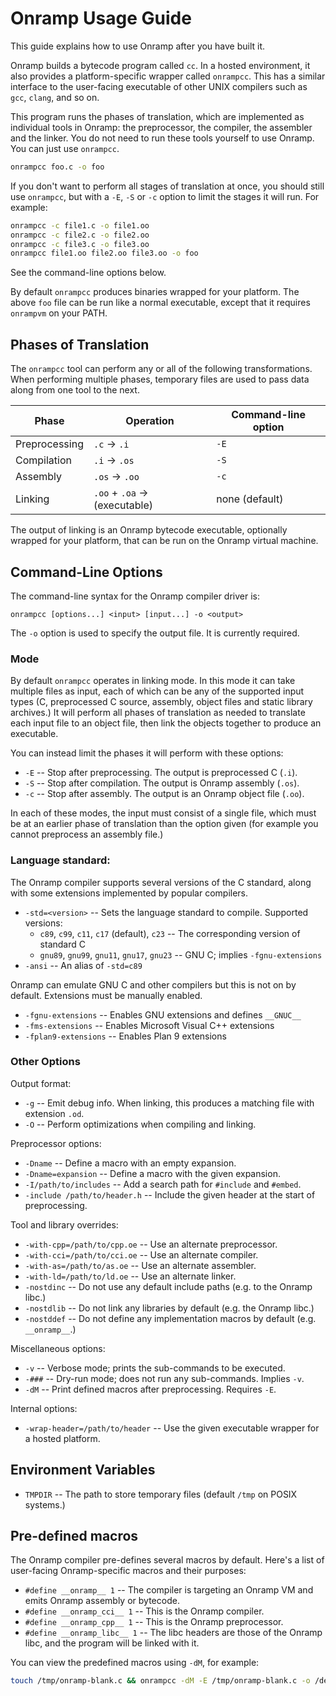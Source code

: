 # Onramp Usage Guide

This guide explains how to use Onramp after you have built it.

Onramp builds a bytecode program called `cc`. In a hosted environment, it also provides a platform-specific wrapper called `onrampcc`. This has a similar interface to the user-facing executable of other UNIX compilers such as `gcc`, `clang`, and so on.

This program runs the phases of translation, which are implemented as individual tools in Onramp: the preprocessor, the compiler, the assembler and the linker. You do not need to run these tools yourself to use Onramp. You can just use `onrampcc`.

```sh
onrampcc foo.c -o foo
```

If you don't want to perform all stages of translation at once, you should still use `onrampcc`, but with a `-E`, `-S` or `-c` option to limit the stages it will run. For example:

```sh
onrampcc -c file1.c -o file1.oo
onrampcc -c file2.c -o file2.oo
onrampcc -c file3.c -o file3.oo
onrampcc file1.oo file2.oo file3.oo -o foo
```

See the command-line options below.

By default `onrampcc` produces binaries wrapped for your platform. The above `foo` file can be run like a normal executable, except that it requires `onrampvm` on your PATH.



## Phases of Translation

The `onrampcc` tool can perform any or all of the following transformations. When performing multiple phases, temporary files are used to pass data along from one tool to the next.

| Phase         | Operation                     | Command-line option |
|---------------|-------------------------------|---------------------|
| Preprocessing | `.c` -> `.i`                  | `-E`                |
| Compilation   | `.i` -> `.os`                 | `-S`                |
| Assembly      | `.os` -> `.oo`                | `-c`                |
| Linking       | `.oo` + `.oa` -> (executable) | none (default)      |

The output of linking is an Onramp bytecode executable, optionally wrapped for your platform, that can be run on the Onramp virtual machine.



## Command-Line Options

The command-line syntax for the Onramp compiler driver is:

```
onrampcc [options...] <input> [input...] -o <output>
```

The `-o` option is used to specify the output file. It is currently required.


### Mode

By default `onrampcc` operates in linking mode. In this mode it can take multiple files as input, each of which can be any of the supported input types (C, preprocessed C source, assembly, object files and static library archives.) It will perform all phases of translation as needed to translate each input file to an object file, then link the objects together to produce an executable.

You can instead limit the phases it will perform with these options:

- `-E` -- Stop after preprocessing. The output is preprocessed C (`.i`).
- `-S` -- Stop after compilation. The output is Onramp assembly (`.os`).
- `-c` -- Stop after assembly. The output is an Onramp object file (`.oo`).

In each of these modes, the input must consist of a single file, which must be at an earlier phase of translation than the option given (for example you cannot preprocess an assembly file.)

### Language standard:

The Onramp compiler supports several versions of the C standard, along with some extensions implemented by popular compilers.

- `-std=<version>` -- Sets the language standard to compile. Supported versions:
    - `c89`, `c99`, `c11`, `c17` (default), `c23` -- The corresponding version of standard C
    - `gnu89`, `gnu99`, `gnu11`, `gnu17`, `gnu23` -- GNU C; implies `-fgnu-extensions`
- `-ansi` -- An alias of `-std=c89`

Onramp can emulate GNU C and other compilers but this is not on by default. Extensions must be manually enabled.

- `-fgnu-extensions` -- Enables GNU extensions and defines `__GNUC__`
- `-fms-extensions` -- Enables Microsoft Visual C++ extensions
- `-fplan9-extensions` -- Enables Plan 9 extensions

### Other Options

Output format:

- `-g` -- Emit debug info. When linking, this produces a matching file with extension `.od`.
- `-O` -- Perform optimizations when compiling and linking.

Preprocessor options:

- `-Dname` -- Define a macro with an empty expansion.
- `-Dname=expansion` -- Define a macro with the given expansion.
- `-I/path/to/includes` -- Add a search path for `#include` and `#embed`.
- `-include /path/to/header.h` -- Include the given header at the start of preprocessing.

Tool and library overrides:

- `-with-cpp=/path/to/cpp.oe` -- Use an alternate preprocessor.
- `-with-cci=/path/to/cci.oe` -- Use an alternate compiler.
- `-with-as=/path/to/as.oe` -- Use an alternate assembler.
- `-with-ld=/path/to/ld.oe` -- Use an alternate linker.
- `-nostdinc` -- Do not use any default include paths (e.g. to the Onramp libc.)
- `-nostdlib` -- Do not link any libraries by default (e.g. the Onramp libc.)
- `-nostddef` -- Do not define any implementation macros by default (e.g. `__onramp__`.)

Miscellaneous options:

- `-v` -- Verbose mode; prints the sub-commands to be executed.
- `-###` -- Dry-run mode; does not run any sub-commands. Implies `-v`.
- `-dM` -- Print defined macros after preprocessing. Requires `-E`.

Internal options:

- `-wrap-header=/path/to/header` -- Use the given executable wrapper for a hosted platform.



## Environment Variables

- `TMPDIR` -- The path to store temporary files (default `/tmp` on POSIX systems.)



## Pre-defined macros

The Onramp compiler pre-defines several macros by default. Here's a list of user-facing Onramp-specific macros and their purposes:

- `#define __onramp__ 1` -- The compiler is targeting an Onramp VM and emits Onramp assembly or bytecode.
- `#define __onramp_cci__ 1` -- This is the Onramp compiler.
- `#define __onramp_cpp__ 1` -- This is the Onramp preprocessor.
- `#define __onramp_libc__ 1` -- The libc headers are those of the Onramp libc, and the program will be linked with it.

You can view the predefined macros using `-dM`, for example:

```sh
touch /tmp/onramp-blank.c && onrampcc -dM -E /tmp/onramp-blank.c -o /dev/null | sort
```
